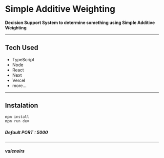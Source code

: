 # Simple Additive Weighting
**Decision Support System to determine something using Simple Additive Weighting**

---

## Tech Used
- TypeScript
- Node
- React
- Next
- Vercel
- more...

---

## Instalation

```js
npm install
npm run dev
```

##### Default PORT : 5000

---

##### _valenoirs_
